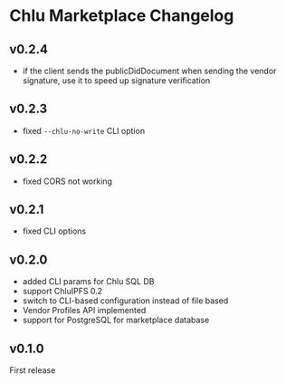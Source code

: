 # Chlu Marketplace Changelog

## v0.2.4

- if the client sends the publicDidDocument when sending the vendor signature, use it to speed up signature verification

## v0.2.3

- fixed `--chlu-no-write` CLI option

## v0.2.2

- fixed CORS not working

## v0.2.1

- fixed CLI options

## v0.2.0

- added CLI params for Chlu SQL DB
- support ChluIPFS 0.2
- switch to CLI-based configuration instead of file based
- Vendor Profiles API implemented
- support for PostgreSQL for marketplace database

## v0.1.0

First release